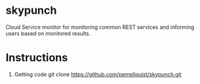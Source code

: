 skypunch
========

Cloud Service monitor for monitoring common REST services and informing users based on monitored results. 


Instructions
============
1. Getting code
git clone https://github.com/pemellquist/skypunch.git <your directory>
